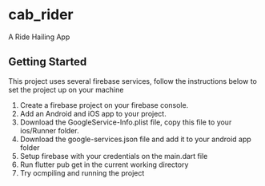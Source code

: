 # cab_rider

A Ride Hailing App

## Getting Started

This project uses several firebase services, follow the instructions below to set the project up on your machine

1. Create a firebase project on your firebase console.
2. Add an Android and iOS app to your project. 
3. Download the GoogleService-Info.plist file, copy this file to your ios/Runner folder.
4. Download the google-services.json file and add it to your android app folder
5. Setup firebase with your credentials on the main.dart file
6. Run flutter pub get in the current working directory
7. Try ocmpiling and running the project
